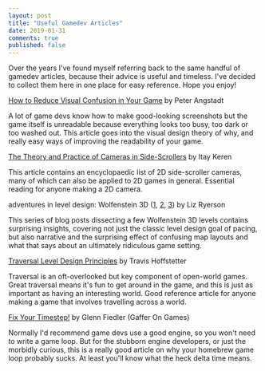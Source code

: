 ```yaml
---
layout: post
title: "Useful Gamedev Articles"
date: 2019-01-31
comments: true
published: false
---
```


Over the years I've found myself referring back to the same handful of gamedev articles, because their advice is useful and timeless. I've decided to collect them here in one place for easy reference. Hope you enjoy!

[How to Reduce Visual Confusion in Your Game](https://www.gamasutra.com/blogs/PeterAngstadt/20150312/238446/How_to_Reduce_Visual_Confusion_in_Your_Game.php?print=1) by Peter Angstadt

<pic>

A lot of game devs know how to make good-looking screenshots but the game itself is unreadable because everything looks too busy, too dark or too washed out. This article goes into the visual design theory of why, and really easy ways of improving the readability of your game.

[The Theory and Practice of Cameras in Side-Scrollers](https://www.gamasutra.com/blogs/ItayKeren/20150511/243083/Scroll_Back_The_Theory_and_Practice_of_Cameras_in_SideScrollers.php?print=1) by Itay Keren

<pic>

This article contains an encyclopaedic list of 2D side-scroller cameras, many of which can also be applied to 2D games in general. Essential reading for anyone making a 2D camera.

adventures in level design: Wolfenstein 3D ([1](http://ellaguro.blogspot.com/2012/05/adventures-in-level-design-wolfenstein.html), [2](http://ellaguro.blogspot.com/2012/04/adventures-in-level-design-wolfenstein_27.html), [3](http://ellaguro.blogspot.com/2012/04/adventures-in-level-design-wolfenstein.html)) by Liz Ryerson

<pic>

This series of blog posts dissecting a few Wolfenstein 3D levels contains surprising insights, covering not just the classic level design goal of pacing, but also narrative and the surprising effect of confusing map layouts and what that says about an ultimately ridiculous game setting.

[Traversal Level Design Principles](http://gamasutra.com/blogs/TravisHoffstetter/20160107/263175/Traversal_Level_Design_Principles.php?print=1) by Travis Hoffstetter

<pic>

Traversal is an oft-overlooked but key component of open-world games. Great traversal means it's fun to get around in the game, and this is just as important as having an interesting world. Good reference article for anyone making a game that involves travelling across a world.

[Fix Your Timestep!](https://gafferongames.com/post/fix_your_timestep/) by Glenn Fiedler (Gaffer On Games)

Normally I'd recommend game devs use a good engine, so you won't need to write a game loop. But for the stubborn engine developers, or just the morbidly curious, this is a really good article on why your homebrew game loop probably sucks. At least you'll know what the heck delta time means.
